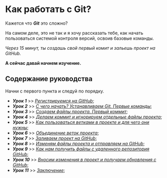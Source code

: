 # Как работать с Git?

Кажется что ***Git*** это сложно?  

На самом деле, это не так и я хочу рассказать тебе, как начать пользоваться системой контроля версий, освоив базовые команды.  

*Через 15 минут, ты создашь свой первый комит и зальешь проект на GitHub.*  

**А сейчас давай начнем изучение.**

## Содержание руководства

Начни с первого пункта и следуй по порядку.  

- ***Урок 1*** >> [*Регистрируемся на GitHub*](github1.md "Руководство по регистрации");
- ***Урок 2*** >> [*С чего начать? Устанавливаем Git. Первые команды*](usingGit2.md "Руководство по регистрации");
- ***Урок 3*** >> [*Создаем файлы проекта. Первый коммит*](file-project3.md "Руководство по регистрации");
- ***Урок 4*** >> [*Делаем коммит и игнорируем отдельные файлы проекта*](commit4.md "Руководство по регистрации");
- ***Урок 5*** >> [*Как пользоваться ветками в проекте и для чего они нужны*](branch5.md "Руководство по регистрации");
- ***Урок 6*** >> [*Объединение веток проекта*](combine6.md "Руководство по регистрации");
- ***Урок 7*** >> [*Заливаем проект на GitHub*](gitHub7.md "Руководство по регистрации");
- ***Урок 8*** >> [*Изменям файлы проекта и отправляем на GitHub*](changefile8.md "Руководство по регистрации");
- ***Урок 9*** >> [*Как нам получить файлы с удаленного репозитория GitHub*](getFile9.md "Руководство по регистрации");
- ***Урок 10*** >> [*Вносим изменения в проект и получаем обновления с GitHub*](gitpull10.md "Руководство по регистрации");
- ***Урок 11*** >> [*Заключение*](conclusion11.md "Руководство по регистрации");